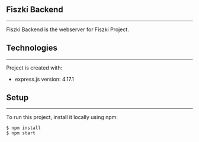 ## Fiszki Backend

---

Fiszki Backend is the webserver for Fiszki Project.

## Technologies

---
Project is created with:
* express.js version: 4.17.1

## Setup

---
To run this project, install it locally using npm:
```
$ npm install
$ npm start
```
